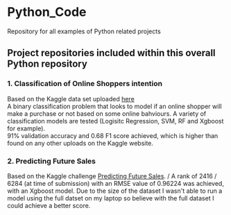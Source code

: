 # Python_Code
Repository for all examples of Python related projects

## Project repositories included within this overall Python repository

### 1. Classification of Online Shoppers intention
Based on the Kaggle data set uploaded [here](https://www.kaggle.com/roshansharma/online-shoppers-intention) <br/>
A binary classification problem that looks to model if an online shopper will make a purchase or not based on some online bahviours. A variety of classification models are tested (Logisitc Regression, SVM, RF and Xgboost for example).  <br/>
91% validation accuracy and 0.68 F1 score achieved, which is higher than found on any other uploads on the Kaggle website. 

### 2. Predicting Future Sales
Based on the Kaggle challenge [Predicting Future Sales](https://www.kaggle.com/c/competitive-data-science-predict-future-sales/overview). /
A rank of 2416 / 6284 (at time of submission) with an RMSE value of 0.96224 was achieved, with an Xgboost model. Due to the size of the dataset I wasn't able to run a model using the full datset on my laptop so believe with the full dataset I could achieve a better score. 
